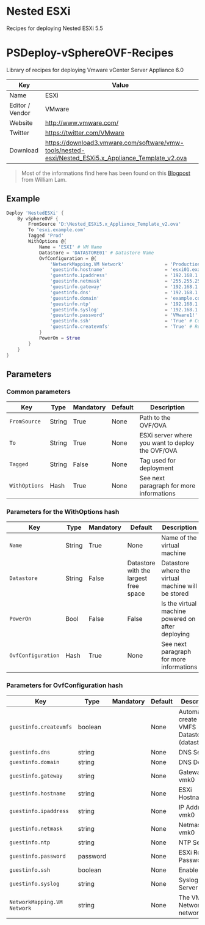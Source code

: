 # Nested ESXi
Recipes for deploying Nested ESXi 5.5

# PSDeploy-vSphereOVF-Recipes
Library of recipes for deploying Vmware vCenter Server Appliance 6.0

| Key              | Value                                 |
| ---------------- | ------------------------------------- |
| Name             | ESXi                                  |
| Editor / Vendor  | VMware                                |
| Website          | http://www.vmware.com/                |
| Twitter          | https://twitter.com/VMware            |
| Download         | https://download3.vmware.com/software/vmw-tools/nested-esxi/Nested_ESXi5.x_Appliance_Template_v2.ova |

> Most of the informations find here has been found on this [Blogpost](http://www.virtuallyghetto.com/2015/12/deploying-nested-esxi-is-even-easier-now-with-the-esxi-virtual-appliance.html) from William Lam.

## Example

```Powershell
Deploy 'NestedESXi' {
    By vSphereOVF {
        FromSource 'D:\Nested_ESXi5.x_Appliance_Template_v2.ova'
        To 'esxi.example.com'
        Tagged 'Prod'
        WithOptions @{
            Name = 'ESXI' # VM Name
            Datastore = 'DATASTORE01' # Datastore Name
            OvfConfiguration = @{
                'NetworkMapping.VM Network'               = 'Production' # vSphere Portgroup Network Mapping
                'guestinfo.hostname'                      = 'esxi01.example.com' # ESXi Hostname
                'guestinfo.ipaddress'                     = '192.168.1.1' # IP Address of vmk0
                'guestinfo.netmask'                       = '255.255.255.0' # Netmask of vmk0
                'guestinfo.gateway'                       = '192.168.1.254' # Gateway of vmk0
                'guestinfo.dns'                           = '192.168.1.10 192.168.1.11' # DNS Server 
                'guestinfo.domain'                        = 'example.com' # IP PNID (same as IP Address if there's no DNS)
                'guestinfo.ntp'                           = '192.168.1.10' # IP Network Prefix (CIDR notation)
           	    'guestinfo.syslog'                        = '192.168.1.20' # IP Gateway
                'guestinfo.password'                      = 'VMware1!' # Comma separated list of IP addresses of DNS servers.
                'guestinfo.ssh'                           = 'True' # Comma seperated list of hostnames or IP addresses of NTP Servers
                'guestinfo.createvmfs'                    = 'True' # Root Password
            }
            PowerOn = $true
        }
    }
}
```

## Parameters
### Common parameters

| Key             | Type    | Mandatory | Default | Description                                      |
| -------------   | --------| --------- | ------- |------------------------------------------------- |
| `FromSource`    | String  | True      | None    | Path to the OVF/OVA                              |
| `To`            | String  | True      | None    | ESXi server where you want to deploy the OVF/OVA |
| `Tagged`        | String  | False     | None    | Tag used for deployment                          |
| `WithOptions`   | Hash    | True      | None    | See next paragraph  for more informations        |

### Parameters for the WithOptions hash

| Key                  | Type    | Mandatory | Default                                  | Description                                        |
| ------------------   | --------| --------- | ---------------------------------------- |--------------------------------------------------- |
| `Name`               | String  | True      | None                                     | Name of the virtual machine                        |
| `Datastore`          | String  | False     | Datastore with the largest free space    | Datastore where the virtual machine will be stored |
| `PowerOn`            | Bool    | False     | False                                    | Is the virtual machine powered on after deploying  |
| `OvfConfiguration`   | Hash    | True      | None                                     | See next paragraph  for more informations          |

### Parameters for OvfConfiguration hash

| Key                         | Type    | Mandatory | Default                                  | Description                                        |
| -------------------------   | --------| --------- | ---------------------------------------- |--------------------------------------------------- |
| `guestinfo.createvmfs` | boolean | | None | Automatically create local VMFS Datastore (datastore1) |
| `guestinfo.dns` | string | | None | DNS Server |
| `guestinfo.domain` | string | | None | DNS Domain |
| `guestinfo.gateway` | string | | None | Gateway of vmk0 |
| `guestinfo.hostname` | string | | None | ESXi Hostname |
| `guestinfo.ipaddress` | string | | None | IP Address of vmk0 |
| `guestinfo.netmask` | string | | None | Netmask of vmk0 |
| `guestinfo.ntp` | string | | None | NTP Server |
| `guestinfo.password` | password | | None | ESXi Root Password |
| `guestinfo.ssh` | boolean | | None | Enable SSH |
| `guestinfo.syslog` | string | | None | Syslog Server |
| `NetworkMapping.VM Network` | string | | None | The VM Network network |